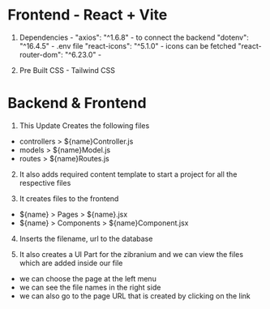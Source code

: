 # Frontend - React + Vite

1. Dependencies -
    "axios": "^1.6.8" - to connect the backend
    "dotenv": "^16.4.5" - .env file
    "react-icons": "^5.1.0" - icons can be fetched
    "react-router-dom": "^6.23.0" - 

2. Pre Built CSS -
    Tailwind CSS

# Backend & Frontend

1. This Update Creates the following files
* controllers > ${name}Controller.js
* models > ${name}Model.js
* routes > ${name}Routes.js

2. It also adds required content template to start a project for all the respective files

3. It creates files to the frontend 
* ${name} > Pages > ${name}.jsx
* ${name} > Components > ${name}Component.jsx

4. Inserts the filename, url to the database

5. It also creates a UI Part for the zibranium and we can view the files which are added inside our file
* we can choose the page at the left menu
* we can see the file names in the right side 
* we can also go to the page URL that is created by clicking on the link

